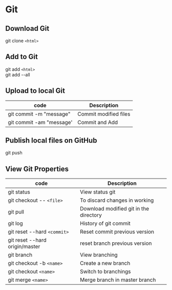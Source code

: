 # Git

## Download Git

git clone `<html>`

## Add to Git

git add `<html>`  
git add --all

## Upload to local Git

|code|Description|
|-|-|
|git commit -m "message"|Commit modified files|
|git commit -am "message'|Commit and Add|

## Publish local files on GitHub

git push

## View Git Properties

|code|Description|
|-|-|
|git status|View status git|
|git checkout -- `<file>`|To discard changes in working|
|git pull|Download modified git in the directory|
|git log|History of git commit|
|git reset --hard `<commit>`|Reset commit previous version|
|git reset --hard origin/master|reset branch previous version|
|git branch|View branching|
|git checkout -b `<name>`|Create a new branch|
|git checkout `<name>`|Switch to branchings|
|git merge `<name>`|Merge branch in master branch|
